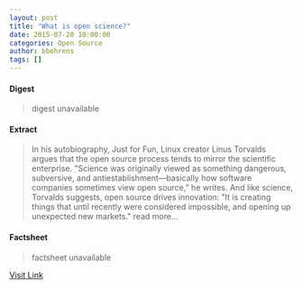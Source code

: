 ```yaml
---
layout: post
title: "What is open science?"
date: 2015-07-20 10:00:00
categories: Open Source
author: bbehrens
tags: []
---
```



#### Digest
>digest unavailable

#### Extract
>In his autobiography, Just for Fun, Linux creator Linus Torvalds argues that the open source process tends to mirror the scientific enterprise. "Science was originally viewed as something dangerous, subversive, and antiestablishment—basically how software companies sometimes view open source," he writes. And like science, Torvalds suggests, open source drives innovation: "It is creating things that until recently were considered impossible, and opening up unexpected new markets." read more...

#### Factsheet
>factsheet unavailable

[Visit Link](http://opensource.com/life/15/7/what-open-science)


